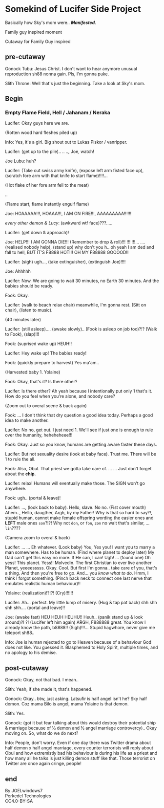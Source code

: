 # Somekind of Lucifer Side Project

Basically how Sky's mom were.. ***Manifested***.

Family guy inspired moment

Cutaway for Family Guy inspired

## pre-cutaway

Gonock Tubu: Jesus Christ. I don't want to hear anymore unusual reproduction sh88 nonna gain. Pls, I'm gonna puke.

Slith Throne: Well that's just the beginning. Take a look at Sky's mom.

## Begin

### Empty Flame Field, Hell / Jahanam / Neraka

Lucifer: Okay guys here we are.

(Rotten wood hard fleshes piled up)

Info: Yes, it's a girl. Big shout out to Lukas Piskor / vanripper.

Lucifer: (get up to the pile).. ..  .., Joe, watch! 

Joe Lubu: huh?

Lucifer: (Take out swiss army knife), (expose left arm fisted face up), (scratch fore arm with that knife to start flame)!!!!...

(Hot flake of her fore arm fell to the meat)

..

(Flame start, flame instantly engulf flame)

Joe: HOAAAAA!!!, HOAAA!!!, I AM ON FIRE!!!, AAAAAAAAA!!!!!!

*every other demon & Lucy*: (awkward wtf face)???.....

Lucifer: (get down & approach)!

Joe: HELP!!! I AM GONNA DIE!!! (Remember to drop & roll)!!! !!! !!!... .... (realised nobody help), (stand up) why don't you h.. oh yeah I am ded and fall to hell, BUT IT'S F8888 HOT!!! OH MY F88888 GOOOOD!!

Lucifer: (sigh) ugh..., (take extinguisher), (extinguish Joe)!!!!

Joe: Ahhhhh

Lucifer: Now. We are going to wait 30 minutes, no Earth 30 minutes. And the babies should be ready.

Fook: Okay.

Lucifer: (walk to beach relax chair) meanwhile, I'm gonna rest. (Sitt on chair), (listen to music).

(40 minutes later)

Lucifer: (still asleep).... (awake slowly).. (Fook is asleep on job too)?!? (Walk to Fook), (slap)!!!

Fook: (suprised wake up) HEUH!!

Lucifer: Hey wake up! The babies ready!

Fook: (quickly prepare to harvest) Yes ma'am..

(Harvested baby 1. Yolaine)

Fook: Okay, that's it? Is there other?

Lucifer: Is there other? Ah yeah because I intentionally put only 1 that's it. How do you feel when you're alone, and nobody care?

(Zoom out to overal scene & back again)

Fook: ... I don't think that dry question a good idea today. Perhaps a good idea to make another.

Lucifer: No no, get out. I just need 1. We'll see if just one is enough to rule over the humanity, heheheheee!!!

Fook: Okay. Just so you know, humans are getting aware faster these days. 

Lucifer: But not sexuality desire (look at baby face). Trust me. There will be 1 to rule the all.

Fook: Also, Obul. That priest we gotta take care of. ... ... Just don't forget about the **chip**.

Lucifer: relax! Humans will eventually make those. The SIGN won't go anywhere.

Fook: ugh.. (portal & leave)!

Lucifer: ..., (look back to baby). Hello, slave. No no. (Fist cover mouth) Ahem.., Hello, daugther, Argh, by my Father! Why is that so hard to say?!, stupid human, cannot make female offspring wording the easier ones and **LEFT** male ones `son`?!?! Why not `don`, or `fon`, `zon` no wait that's similar, ... `lin`???? 

(Camera zoom to overal & back)

Lucifer: ... ... Eh whatever. (Look baby) You, Yes you! I want you to marry a man somewhere. Has to be human. (Find where planet to deploy later) My Dad can't get this easy no more. If He can, I can! Ugh! ... (found one) Oh yess! This planet. Yess!! Molvedin. The first Christian to ever live another Planet, yeeeesssss. Okay. Cool. But first I'm gonna.. take care of you, that's a thing. And then you're free to go. And... you *know what to do*. Hmm, I think I forgot something. (Pinch back neck to connect one last nerve that emulates realistic human behaviour)!!

Yolaine: (realization)!?!?! (Cry)!!!!!!

Lucifer: Ah... perfect. My little lump of misery. (Hug & tap pat back) shh shh shh shh.... (portal and leave)!!

Joe: (awake fast) HEU HEUH HEUHU!! Heuh.. (panik stand up & look around)?! ?! (Lucifer left him again) ARGH, F888888 great. You know I already know the path, b8888!! (Sigh)!!!... Stupid hagwhore, never give me teleport sh88..

Info: Joe is human rejected to go to Heaven because of a behaviour God does not like. You guessed it. Blasphemed to Holy Spirit, multiple times, and no apology to his demise.

## post-cutaway

Gonock: Okay, not that bad. I mean..

Slith: Yeah, if she made it, that's happened.

Gonock: Okay.. btw, just asking. Latsufir is half angel isn't he? Sky half demon. Coz mama Bilo is angel, mama Yolaine is that demon.

Slith: Yes.

Gonock: (got it but fear talking about this would destroy their potential ship & marriage because of ½ demon and ½ angel marriage controvercy).. Okay moving on. So, what do we do next?

Info: People, don't worry. Even if one day there was Twitter drama about half demon x half angel marriage, every counter terrorists will reply about Obul and how extremistly bad his behaviour is during his life as a priest and how many all he talks is just killing demon stuff like that. Those terrorist on Twitter are once again cringe, people!

## end

By JOELwindows7  
Perkedel Technologies  
CC4.0-BY-SA